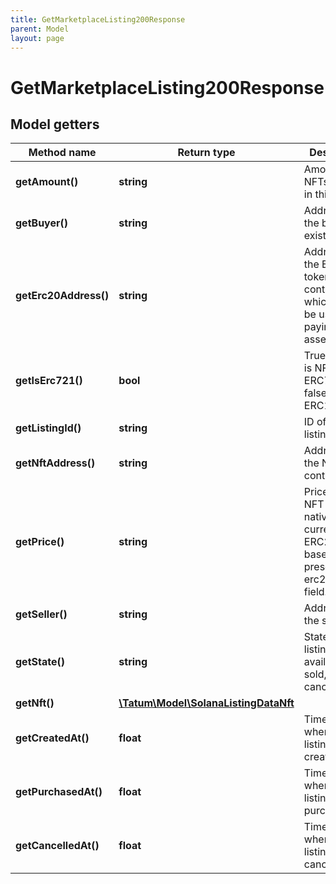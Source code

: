 ```yaml
---
title: GetMarketplaceListing200Response
parent: Model
layout: page
---
```


# GetMarketplaceListing200Response

## Model getters

Method name | Return type | Description | Notes
------------ | ------------- | ------------- | -------------
**getAmount()** | **string** | Amount of NFTs to sold in this listing. | ex.: `1`
**getBuyer()** | **string** | Address of the buyer, if exists. | ex.: `9qhKAgVRebMnjVM4AHdHcseYQG47Mns3U8e7dRz24kg5` [optional]
**getErc20Address()** | **string** | Address of the ERC20 token smart contract, which should be used for paying for the asset | ex.: `0xc21C81ef03f98898Fb155E00C364e8a7b9D158b8` [optional]
**getIsErc721()** | **bool** | True if asset is NFT of type ERC721, false if ERC1155 | ex.: `true` [optional]
**getListingId()** | **string** | ID of the listing | ex.: `9qhKAgVRebMnjVM4AHdHcseYQG47Mns3U8e7dRz24kg5`
**getNftAddress()** | **string** | Address of the NFT smart contract. | ex.: `0xc21C81ef03f98898Fb155E00C364e8a7b9D158b8` [optional]
**getPrice()** | **string** | Price of the NFT asset in native currency or ERC20 token based on the presence of erc20Address field. | ex.: `1.234`
**getSeller()** | **string** | Address of the seller. | ex.: `9qhKAgVRebMnjVM4AHdHcseYQG47Mns3U8e7dRz24kg5`
**getState()** | **string** | State of the listing. 0 - available, 1 - sold, 2 - cancelled | ex.: `1`
**getNft()** | [**\Tatum\Model\SolanaListingDataNft**](../SolanaListingDataNft) |  | ex.: `null`
**getCreatedAt()** | **float** | Timestamp when this listing was created | ex.: `1669751911`
**getPurchasedAt()** | **float** | Timestamp when this listing was purchased | ex.: `1669751911` [optional]
**getCancelledAt()** | **float** | Timestamp when this listing was cancelled | ex.: `1669751911` [optional]


